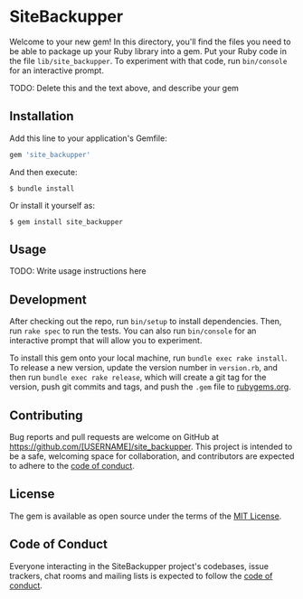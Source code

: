 # SiteBackupper

Welcome to your new gem! In this directory, you'll find the files you need to be able to package up your Ruby library into a gem. Put your Ruby code in the file `lib/site_backupper`. To experiment with that code, run `bin/console` for an interactive prompt.

TODO: Delete this and the text above, and describe your gem

## Installation

Add this line to your application's Gemfile:

```ruby
gem 'site_backupper'
```

And then execute:

    $ bundle install

Or install it yourself as:

    $ gem install site_backupper

## Usage

TODO: Write usage instructions here

## Development

After checking out the repo, run `bin/setup` to install dependencies. Then, run `rake spec` to run the tests. You can also run `bin/console` for an interactive prompt that will allow you to experiment.

To install this gem onto your local machine, run `bundle exec rake install`. To release a new version, update the version number in `version.rb`, and then run `bundle exec rake release`, which will create a git tag for the version, push git commits and tags, and push the `.gem` file to [rubygems.org](https://rubygems.org).

## Contributing

Bug reports and pull requests are welcome on GitHub at https://github.com/[USERNAME]/site_backupper. This project is intended to be a safe, welcoming space for collaboration, and contributors are expected to adhere to the [code of conduct](https://github.com/[USERNAME]/site_backupper/blob/master/CODE_OF_CONDUCT.md).


## License

The gem is available as open source under the terms of the [MIT License](https://opensource.org/licenses/MIT).

## Code of Conduct

Everyone interacting in the SiteBackupper project's codebases, issue trackers, chat rooms and mailing lists is expected to follow the [code of conduct](https://github.com/[USERNAME]/site_backupper/blob/master/CODE_OF_CONDUCT.md).
